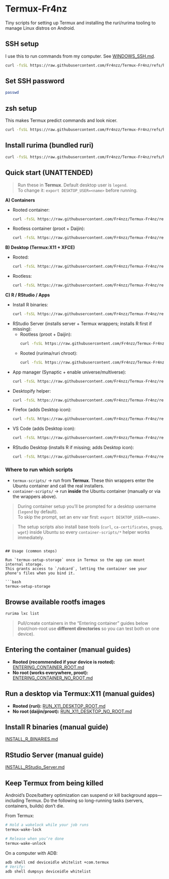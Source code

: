 # Termux-Fr4nz

Tiny scripts for setting up Termux and installing the ruri/rurima tooling to manage Linux distros on Android.

## SSH setup
I use this to run commands from my computer. See [WINDOWS_SSH.md](./Instructions/WINDOWS_SSH.md).

```bash
curl -fsSL https://raw.githubusercontent.com/Fr4nzz/Termux-Fr4nz/refs/heads/main/termux-scripts/setup_ssh.sh | bash
```

## Set SSH password

```bash
passwd
```

## zsh setup

This makes Termux predict commands and look nicer.

```bash
curl -fsSL https://raw.githubusercontent.com/Fr4nzz/Termux-Fr4nz/refs/heads/main/termux-scripts/install_zsh.sh | bash
```

## Install rurima (bundled ruri)

```bash
curl -fsSL https://raw.githubusercontent.com/Fr4nzz/Termux-Fr4nz/refs/heads/main/termux-scripts/install_rurima.sh | bash
```

## Quick start (UNATTENDED)

> Run these in **Termux**. Default desktop user is `legend`.  
> To change it: `export DESKTOP_USER=<name>` before running.

**A) Containers**
- Rooted container:  
  ```bash
  curl -fsSL https://raw.githubusercontent.com/Fr4nzz/Termux-Fr4nz/refs/heads/main/termux-scripts/setup_rooted_container_unattended.sh | bash
  ```
- Rootless container (proot + Daijin):  
  ```bash
  curl -fsSL https://raw.githubusercontent.com/Fr4nzz/Termux-Fr4nz/refs/heads/main/termux-scripts/setup_rootless_container_unattended.sh | bash
  ```

**B) Desktop (Termux:X11 + XFCE)**
- Rooted:  
  ```bash
  curl -fsSL https://raw.githubusercontent.com/Fr4nzz/Termux-Fr4nz/refs/heads/main/termux-scripts/install_x11_desktop_root_unattended.sh | bash
  ```
- Rootless:  
  ```bash
  curl -fsSL https://raw.githubusercontent.com/Fr4nzz/Termux-Fr4nz/refs/heads/main/termux-scripts/install_x11_desktop_rootless_unattended.sh | bash
  ```

**C) R / RStudio / Apps**
- Install R binaries:  
  ```bash
  curl -fsSL https://raw.githubusercontent.com/Fr4nzz/Termux-Fr4nz/refs/heads/main/termux-scripts/install_r_binaries_unattended.sh | bash
  ```
- RStudio Server (installs server + Termux wrappers; installs R first if missing):  
  - Rootless (proot + Daijin):
    ```bash
    curl -fsSL https://raw.githubusercontent.com/Fr4nzz/Termux-Fr4nz/refs/heads/main/termux-scripts/install_rstudio_server_proot_unattended.sh | bash
    ```
  - Rooted (rurima/ruri chroot):
    ```bash
    curl -fsSL https://raw.githubusercontent.com/Fr4nzz/Termux-Fr4nz/refs/heads/main/termux-scripts/install_rstudio_server_chroot_unattended.sh | bash
    ```
- App manager (Synaptic + enable universe/multiverse):  
  ```bash
  curl -fsSL https://raw.githubusercontent.com/Fr4nzz/Termux-Fr4nz/refs/heads/main/termux-scripts/install_app_manager_unattended.sh | bash
  ```
- Desktopify helper:  
  ```bash
  curl -fsSL https://raw.githubusercontent.com/Fr4nzz/Termux-Fr4nz/refs/heads/main/termux-scripts/install_desktopify_unattended.sh | bash
  ```
- Firefox (adds Desktop icon):  
  ```bash
  curl -fsSL https://raw.githubusercontent.com/Fr4nzz/Termux-Fr4nz/refs/heads/main/termux-scripts/install_firefox_unattended.sh | bash
  ```
- VS Code (adds Desktop icon):  
  ```bash
  curl -fsSL https://raw.githubusercontent.com/Fr4nzz/Termux-Fr4nz/refs/heads/main/termux-scripts/install_vscode_unattended.sh | bash
  ```
- RStudio Desktop (installs R if missing; adds Desktop icon):  
  ```bash
  curl -fsSL https://raw.githubusercontent.com/Fr4nzz/Termux-Fr4nz/refs/heads/main/termux-scripts/install_rstudio_desktop_unattended.sh | bash
  ```

### Where to run which scripts

- `termux-scripts/` → run from **Termux**. These thin wrappers enter the Ubuntu container and call the real installers.
- `container-scripts/` → run **inside** the Ubuntu container (manually or via the wrappers above).

> During container setup you’ll be prompted for a desktop username (`legend` by default).  
> To skip the prompt, set an env var first: `export DESKTOP_USER=<name>`.

> The setup scripts also install base tools (`curl`, `ca-certificates`, `gnupg`, `wget`) inside Ubuntu so every `container-scripts/*` helper works immediately.
```

## Usage (common steps)

Run `termux-setup-storage` once in Termux so the app can mount internal storage.  
This grants access to `/sdcard`, letting the container see your phone's files when you bind it.

```bash
termux-setup-storage
```

## Browse available rootfs images

```bash
rurima lxc list
```

> Pull/create containers in the “Entering container” guides below (root/non-root use **different directories** so you can test both on one device).

## Entering the container (manual guides)
* **Rooted (recommended if your device is rooted):** [ENTERING_CONTAINER_ROOT.md](./Instructions/ENTERING_CONTAINER_ROOT.md)
* **No root (works everywhere, proot):** [ENTERING_CONTAINER_NO_ROOT.md](./Instructions/ENTERING_CONTAINER_NO_ROOT.md)

## Run a desktop via Termux:X11 (manual guides)
* **Rooted (ruri):** [RUN_X11_DESKTOP_ROOT.md](./Instructions/RUN_X11_DESKTOP_ROOT.md)
* **No root (daijin/proot):** [RUN_X11_DESKTOP_NO_ROOT.md](./Instructions/RUN_X11_DESKTOP_NO_ROOT.md)

## Install R binaries (manual guide)
[INSTALL_R_BINARIES.md](./Instructions/INSTALL_R_BINARIES.md)

## RStudio Server (manual guide)
[INSTALL_RStudio_Server.md](./Instructions/INSTALL_RStudio_Server.md)

## Keep Termux from being killed

Android’s Doze/battery optimization can suspend or kill background apps—including Termux. Do the following so long-running tasks (servers, containers, builds) don’t die.

From Termux:

```bash
# Hold a wakelock while your job runs
termux-wake-lock

# Release when you’re done
termux-wake-unlock
```

On a computer with ADB:

```bash
adb shell cmd deviceidle whitelist +com.termux
# Verify:
adb shell dumpsys deviceidle whitelist
```
